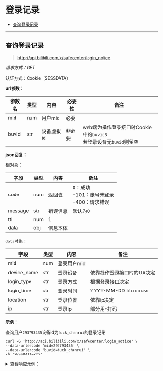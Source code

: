 # 登录记录

- [查询登录记录](#查询登录记录)

---

## 查询登录记录

> http://api.bilibili.com/x/safecenter/login_notice

*请求方式：GET*

认证方式：Cookie（SESSDATA）

**url参数：**

| 参数名 | 类型 | 内容       | 必要性 | 备注                                                         |
| ------ | ---- | ---------- | ------ | ------------------------------------------------------------ |
| mid    | num  | 用户mid    | 必要   |                                                              |
| buvid  | str  | 设备虚拟id | 非必要 | web端为操作登录接口时Cookie中的`buvid3`<br />若登录设备无`buvid`则留空 |

**json回复：**

根对象：

| 字段    | 类型 | 内容     | 备注                        |
| ------- | ---- | -------- | --------------------------- |
| code    | num  | 返回值   | 0：成功<br />-101：账号未登录<br />-400：请求错误 |
| message | str  | 错误信息 | 默认为0                     |
| ttl     | num  | 1        |                             |
| data    | obj  | 信息本体 |                             |

`data`对象：

| 字段        | 类型 | 内容        | 备注                       |
| ----------- | ---- | ----------- | -------------------------- |
| mid         | num  | 登录用户mid |                            |
| device_name | str  | 登录设备    | 依靠操作登录接口时的UA决定 |
| login_type  | str  | 登录方式    | 根据登录接口决定           |
| login_time  | str  | 登录时间    | YYYY-MM-DD hh:mm:ss        |
| location    | str  | 登录位置    | 依靠ip决定                 |
| ip          | str  | 登录ip      | 部分用`*`打码              |

**示例：**

查询用户`293793435`设备id为`fuck_chenrui`的登录记录

```shell
curl -G 'http://api.bilibili.com/x/safecenter/login_notice' \
--data-urlencode 'mid=293793435' \
--data-urlencode 'buvid=fuck_chenrui' \
-b 'SESSDATA=xxx'
```

<details>
<summary>查看响应示例：</summary>

```json
{
    "code": 0,
    "message": "0",
    "ttl": 1,
    "data": {
        "mid": 293793435,
        "device_name": "Chrome浏览器",
        "login_type": "扫码登录",
        "login_time": "2020-10-02 22:42:38",
        "location": "中国陕西渭南",
        "ip": "36.40.***.**"
    }
}
```

</details>
